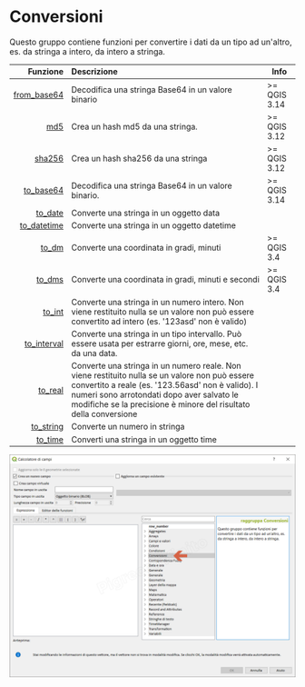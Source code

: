 # Conversioni

Questo gruppo contiene funzioni per convertire i dati da un tipo ad un'altro, es. da stringa a intero, da intero a stringa. 

| Funzione  | Descrizione| Info
|----------:|:-----------|-----
|[from_base64](from_base64.md)|Decodifica una stringa Base64 in un valore binario|>= QGIS 3.14
|[md5](md5.md)|Crea un hash md5 da una stringa.|>= QGIS 3.12
|[sha256](sha256.md)|Crea un hash sha256 da una stringa|>= QGIS 3.12
|[to_base64](to_base64.md)|Decodifica una stringa Base64 in un valore binario.|>= QGIS 3.14
|[to_date](to_date.md)|	Converte una stringa in un oggetto data|
|[to_datetime](to_datetime.md)|Converte una stringa in un oggetto datetime|
|[to_dm](to_dm.md)|Converte una coordinata in gradi, minuti| >= QGIS 3.4
|[to_dms](to_dms.md)|Converte una coordinata in gradi, minuti e secondi| >= QGIS 3.4
|[to_int](to_int.md)|Converte una stringa in un numero intero. Non viene restituito nulla se un valore non può essere convertito ad intero (es. '123asd' non è valido)|
|[to_interval](to_interval.md)|Converte una stringa in un tipo intervallo. Può essere usata per estrarre giorni, ore, mese, etc. da una data.|
|[to_real](to_real.md)|Converte una stringa in un numero reale. Non viene restituito nulla se un valore non può essere convertito a reale (es. '123.56asd' non è valido). I numeri sono arrotondati dopo aver salvato le modifiche se la precisione è minore del risultato della conversione|
|[to_string](to_string.md)|	Converte un numero in stringa|
|[to_time](to_time.md)|Converti una stringa in un oggetto time|


![](../../img/conversioni/gruppo_conversioni1.png)

